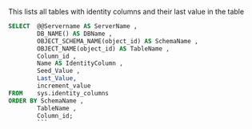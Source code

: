 This lists all tables with identity columns and their last value in the table

```SQL
SELECT  @@Servername AS ServerName ,
        DB_NAME() AS DBName ,
        OBJECT_SCHEMA_NAME(object_id) AS SchemaName ,
        OBJECT_NAME(object_id) AS TableName ,
        Column_id ,
        Name AS IdentityColumn ,
        Seed_Value ,
        Last_Value,
		increment_value
FROM    sys.identity_columns
ORDER BY SchemaName ,
        TableName ,
        Column_id;
        ```
